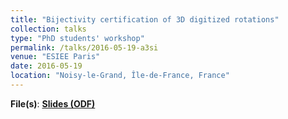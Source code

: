 ```yaml
---
title: "Bijectivity certification of 3D digitized rotations"
collection: talks
type: "PhD students' workshop"
permalink: /talks/2016-05-19-a3si 
venue: "ESIEE Paris"
date: 2016-05-19
location: "Noisy-le-Grand, Île-de-France, France"
---
```

**File(s)**: [**Slides (ODF)**](../files/CTIC16_PRESENTATION.odp)
